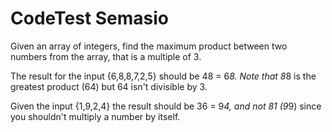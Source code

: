 # CodeTest Semasio

Given an array of integers, find the maximum product between two numbers from the array, that is a multiple of 3.

The result for the input {6,8,8,7,2,5} should be 48 = 6*8. Note that 8*8 is the greatest product (64) but 64 isn't divisible by 3.

Given the input {1,9,2,4} the result should be 36 = 9*4, and not 81 (9*9) since you shouldn't multiply a number by itself.
